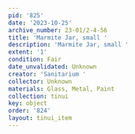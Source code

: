 ```yaml
---
pid: '825'
date: '2023-10-25'
archive_number: 23-01/2-4-56
title: 'Marmite Jar, small '
description: 'Marmite Jar, small '
extent: '1'
condition: Fair
date_unvalidated: Unknown
creator: 'Sanitarium '
collector: Unknown
materials: Glass, Metal, Paint
collection: tinui
key: object
order: '824'
layout: tinui_item
---
```

